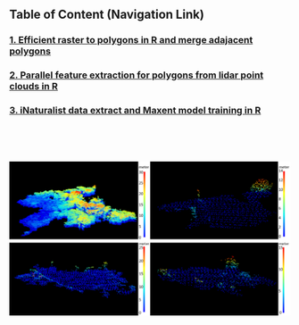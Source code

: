<div align="center> <h1> Spatial Aanalysis with R/Python </h1> </div>

<div align="center"><h2> Table of Content (Navigation Link) </h2></div>

<h3><a href="/code/Efficient_raster_To_poly_and_Merge_Adajacent_Polys%20in%20R.Rmd"> 1. Efficient raster to polygons in R and merge adajacent polygons </a></h3>
<h3><a href="/code/LiDar%20Features%20Extraction%20for%20Spatial%20Polygons%20in%20R.Rmd"> 2. Parallel feature extraction for polygons from lidar point clouds in R  </a></h3>
<h3><a href="/code/Maxent-R-Parallel-iNaturalist-Data.Rmd"> 3. iNaturalist data extract and Maxent model training in R  </a></h3>

<br/>
<br/>
<br/>

![Lidar Plot](/code/lidarPlot.PNG)
